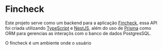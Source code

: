 # Fincheck

Este projeto serve como um backend para a aplicação [Fincheck](https://fincheck-web-kappa.vercel.app/), essa API foi criada utilizando [TypeScript](https://www.typescriptlang.org/docs/) e [NestJS](https://nestjs.com/), além do uso de [Prisma](https://www.prisma.io/) como ORM para gerencias as interaçõs com o banco de dados PostgresSQL.

O fincheck é um ambiente onde o usuário
